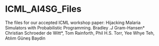 # ICML_AI4SG_Files
The files for our accepted ICML workshop paper: Hijacking Malaria Simulators with Probabilistic Programming. Bradley .J Gram-Hansen* Christian Schroeder de Witt*, Tom Rainforth, Phil H.S. Torr, Yee Whye Teh,  Atılım Güneş Baydin
